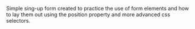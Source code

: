 Simple sing-up form created to practice the use of form elements and how to lay them out using the position property and more advanced css selectors. 